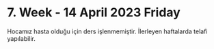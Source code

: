 # 7. Week - 14 April 2023 Friday

Hocamız hasta olduğu için ders işlenmemiştir. İlerleyen haftalarda telafi yapılabilir.